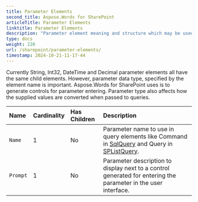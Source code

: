 ```yaml
---
title: Parameter Elements
second_title: Aspose.Words for SharePoint
articleTitle: Parameter Elements
linktitle: Parameter Elements
description: "Parameter element meaning and structure which may be used while configuring Aspose.Words for SharePoint reports."
type: docs
weight: 220
url: /sharepoint/parameter-elements/
timestamp: 2024-10-21-11-17-44
---
```


Currently String, Int32, DateTime and Decimal parameter elements all have the same child elements. However, parameter data type, specified by the element name is important. Aspose.Words for SharePoint uses is to generate controls for parameter entering. Parameter type also affects how the supplied values are converted when passed to queries.

| Name | Cardinality | Has Children | Description |
| :- | :- | :- | :- |
| `Name` | 1 | No | Parameter name to use in query elements like Command in [SqlQuery](/words/sharepoint/sqlquery-element/) and Query in [SPListQuery](/words/sharepoint/splistquery-element/). |
| `Prompt` | 1 | No | Parameter description to display next to a control generated for entering the parameter in the user interface. |
